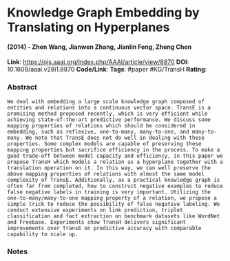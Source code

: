 # Knowledge Graph Embedding by Translating on Hyperplanes
#### (2014) - Zhen Wang, Jianwen Zhang, Jianlin Feng, Zheng Chen
**Link**: https://ojs.aaai.org/index.php/AAAI/article/view/8870
**DOI**: 10.1609/aaai.v28i1.8870
**Code/Link**:
**Tags**: #paper #KG/TransH
**Rating**:

### Abstract

```
We deal with embedding a large scale knowledge graph composed of entities and relations into a continuous vector space. TransE is a promising method proposed recently, which is very efficient while achieving state-of-the-art predictive performance. We discuss some mapping properties of relations which should be considered in embedding, such as reflexive, one-to-many, many-to-one, and many-to-many. We note that TransE does not do well in dealing with these properties. Some complex models are capable of preserving these mapping properties but sacrifice efficiency in the process. To make a good trade-off between model capacity and efficiency, in this paper we propose TransH which models a relation as a hyperplane together with a translation operation on it. In this way, we can well preserve the above mapping properties of relations with almost the same model complexity of TransE. Additionally, as a practical knowledge graph is often far from completed, how to construct negative examples to reduce false negative labels in training is very important. Utilizing the one-to-many/many-to-one mapping property of a relation, we propose a simple trick to reduce the possibility of false negative labeling. We conduct extensive experiments on link prediction, triplet classification and fact extraction on benchmark datasets like WordNet and Freebase. Experiments show TransH delivers significant improvements over TransE on predictive accuracy with comparable capability to scale up.
```

### Notes

